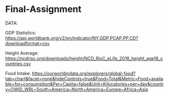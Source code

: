 # Final-Assignment

DATA: 

GDP Statistics:
https://api.worldbank.org/v2/en/indicator/NY.GDP.PCAP.PP.CD?downloadformat=csv

Height Average:
https://ncdrisc.org/downloads/height/NCD_RisC_eLife_2016_height_age18_countries.csv

Food Intake:
https://ourworldindata.org/explorers/global-food?tab=chart&facet=none&hideControls=true&Food=Total&Metric=Food+available+for+consumption&Per+Capita=false&Unit=Kilocalories+per+day&country=OWID_WRL~South+America~North+America~Europe~Africa~Asia
